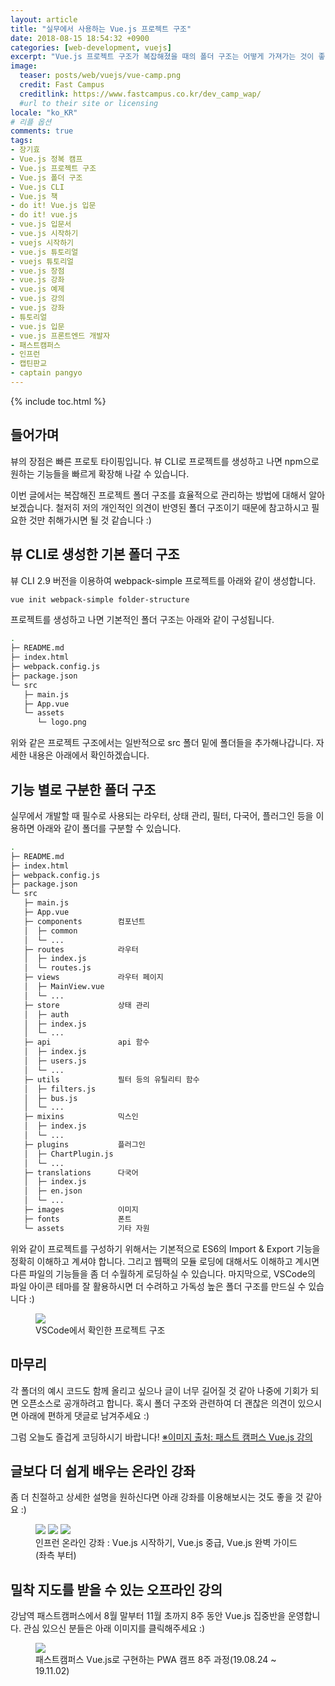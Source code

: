 ```yaml
---
layout: article
title: "실무에서 사용하는 Vue.js 프로젝트 구조"
date: 2018-08-15 18:54:32 +0900
categories: [web-development, vuejs]
excerpt: "Vue.js 프로젝트 구조가 복잡해졌을 때의 폴더 구조는 어떻게 가져가는 것이 좋을까?"
image:
  teaser: posts/web/vuejs/vue-camp.png
  credit: Fast Campus
  creditlink: https://www.fastcampus.co.kr/dev_camp_wap/
  #url to their site or licensing
locale: "ko_KR"
# 리플 옵션
comments: true
tags:
- 장기효
- Vue.js 정복 캠프
- Vue.js 프로젝트 구조
- Vue.js 폴더 구조
- Vue.js CLI
- Vue.js 책
- do it! Vue.js 입문
- do it! vue.js
- vue.js 입문서
- vue.js 시작하기
- vuejs 시작하기
- vue.js 튜토리얼
- vuejs 튜토리얼
- vue.js 장점
- vue.js 강좌
- vue.js 예제
- vue.js 강의
- vue.js 강좌
- 튜토리얼
- vue.js 입문
- vue.js 프론트엔드 개발자
- 패스트캠퍼스
- 인프런
- 캡틴판교
- captain pangyo
---
```

{% include toc.html %}

## 들어가며

뷰의 장점은 빠른 프로토 타이핑입니다.
뷰 CLI로 프로젝트를 생성하고 나면 npm으로 원하는 기능들을 빠르게 확장해 나갈 수 있습니다.

이번 글에서는 복잡해진 프로젝트 폴더 구조를 효율적으로 관리하는 방법에 대해서 알아보겠습니다.
철저히 저의 개인적인 의견이 반영된 폴더 구조이기 때문에 참고하시고 필요한 것만 취해가시면 될 것 같습니다 :)

## 뷰 CLI로 생성한 기본 폴더 구조

뷰 CLI 2.9 버전을 이용하여 webpack-simple 프로젝트를 아래와 같이 생성합니다.

```bash
vue init webpack-simple folder-structure
```

프로젝트를 생성하고 나면 기본적인 폴더 구조는 아래와 같이 구성됩니다.

```bash
.
├─ README.md
├─ index.html
├─ webpack.config.js
├─ package.json
└─ src
   ├─ main.js
   ├─ App.vue
   └─ assets
      └─ logo.png
```

위와 같은 프로젝트 구조에서는 일반적으로 src 폴더 밑에 폴더들을 추가해나갑니다.
자세한 내용은 아래에서 확인하겠습니다.

## 기능 별로 구분한 폴더 구조

실무에서 개발할 때 필수로 사용되는 라우터, 상태 관리, 필터, 다국어, 플러그인 등을 이용하면 아래와 같이 폴더를 구분할 수 있습니다.

```bash
.
├─ README.md
├─ index.html
├─ webpack.config.js
├─ package.json
└─ src
   ├─ main.js
   ├─ App.vue
   ├─ components        컴포넌트
   │  ├─ common
   │  └─ ...
   ├─ routes            라우터
   │  ├─ index.js
   │  └─ routes.js
   ├─ views             라우터 페이지
   │  ├─ MainView.vue
   │  └─ ...
   ├─ store             상태 관리
   │  ├─ auth
   │  ├─ index.js
   │  └─ ...
   ├─ api               api 함수
   │  ├─ index.js
   │  ├─ users.js
   │  └─ ...
   ├─ utils             필터 등의 유틸리티 함수
   │  ├─ filters.js
   │  ├─ bus.js
   │  └─ ...
   ├─ mixins            믹스인
   │  ├─ index.js
   │  └─ ...
   ├─ plugins           플러그인
   │  ├─ ChartPlugin.js
   │  └─ ...
   ├─ translations      다국어
   │  ├─ index.js
   │  ├─ en.json
   │  └─ ...
   ├─ images            이미지
   ├─ fonts             폰트
   └─ assets            기타 자원
```

위와 같이 프로젝트를 구성하기 위해서는 기본적으로 ES6의 Import & Export 기능을 정확히 이해하고 계셔야 합니다.
그리고 웹팩의 모듈 로딩에 대해서도 이해하고 계시면 다른 파일의 기능들을 좀 더 수월하게 로딩하실 수 있습니다.
마지막으로, VSCode의 파일 아이콘 테마를 잘 활용하시면 더 수려하고 가독성 높은 폴더 구조를 만드실 수 있습니다 :)

<figure>
	<img src="{{ site.url }}/images/posts/web/vuejs/folder-structure.png">
	<figcaption>VSCode에서 확인한 프로젝트 구조</figcaption>
</figure>

## 마무리

각 폴더의 예시 코드도 함께 올리고 싶으나 글이 너무 길어질 것 같아 나중에 기회가 되면 오픈소스로 공개하려고 합니다.
혹시 폴더 구조와 관련하여 더 괜찮은 의견이 있으시면 아래에 편하게 댓글로 남겨주세요 :)

그럼 오늘도 즐겁게 코딩하시기 바랍니다!
[※이미지 출처: 패스트 캠퍼스 Vue.js 강의](https://www.fastcampus.co.kr/dev_camp_wap)

## 글보다 더 쉽게 배우는 온라인 강좌
좀 더 친절하고 상세한 설명을 원하신다면 아래 강좌를 이용해보시는 것도 좋을 것 같아요 :)

<figure class="third">
	<a href="https://www.inflearn.com/course/Age-of-Vuejs/?utm_source=blog&utm_medium=githubio&utm_campaign=captianpangyo&utm_term=banner"><img src="{{ site.url }}/images/posts/web/inflearn/age-of-vue.png"></a>
	<a href="https://www.inflearn.com/course/vue-pwa-vue-js-%EC%A4%91%EA%B8%89/?utm_source=blog&utm_medium=githubio&utm_campaign=captianpangyo&utm_term=banner"><img src="{{ site.url }}/images/posts/web/inflearn/vue-intermediate.png"></a>
	<a href="https://www.inflearn.com/course/vue-js/?utm_source=blog&utm_medium=githubio&utm_campaign=captianpangyo&utm_term=banner"><img src="{{ site.url }}/images/posts/web/inflearn/vue-advanced.jpg"></a>
	<figcaption>인프런 온라인 강좌 : Vue.js 시작하기, Vue.js 중급, Vue.js 완벽 가이드 (좌측 부터)</figcaption>
</figure>

## 밀착 지도를 받을 수 있는 오프라인 강의

강남역 패스트캠퍼스에서 8월 말부터 11월 초까지 8주 동안 Vue.js 집중반을 운영합니다. 관심 있으신 분들은 아래 이미지를 클릭해주세요 :)

<figure class="third">
	<a href="https://www.fastcampus.co.kr/dev_camp_wap/"><img src="{{ site.url }}/images/posts/web/fastcampus/wap.png"></a>
	<figcaption>패스트캠퍼스 Vue.js로 구현하는 PWA 캠프 8주 과정(19.08.24 ~ 19.11.02)</figcaption>
</figure>